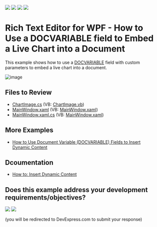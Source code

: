 <!-- default badges list -->
![](https://img.shields.io/endpoint?url=https://codecentral.devexpress.com/api/v1/VersionRange/128607645/21.1.5%2B)
[![](https://img.shields.io/badge/Open_in_DevExpress_Support_Center-FF7200?style=flat-square&logo=DevExpress&logoColor=white)](https://supportcenter.devexpress.com/ticket/details/E3914)
[![](https://img.shields.io/badge/📖_How_to_use_DevExpress_Examples-e9f6fc?style=flat-square)](https://docs.devexpress.com/GeneralInformation/403183)
[![](https://img.shields.io/badge/💬_Leave_Feedback-feecdd?style=flat-square)](#does-this-example-address-your-development-requirementsobjectives)
<!-- default badges end -->

# Rich Text Editor for WPF - How to Use a DOCVARIABLE field to Embed a Live Chart into a Document

This example shows how to use a [DOCVARIABLE](https://docs.devexpress.com/WindowsForms/9721/controls-and-libraries/rich-text-editor/fields/field-codes/docvariable) field with custom parameters to embed a live chart into a document.

![image](./media/d0468155-e2b4-11e4-80bf-00155d62480c.png)

## Files to Review

* [ChartImage.cs](./CS/RichEdit_InsertChart/ChartImage.cs) (VB: [ChartImage.vb](./VB/RichEdit_InsertChart/ChartImage.vb))
* [MainWindow.xaml](./CS/RichEdit_InsertChart/MainWindow.xaml) (VB: [MainWindow.xaml](./VB/RichEdit_InsertChart/MainWindow.xaml))
* [MainWindow.xaml.cs](./CS/RichEdit_InsertChart/MainWindow.xaml.cs) (VB: [MainWindow.xaml](./VB/RichEdit_InsertChart/MainWindow.xaml))

## More Examples

* [How to Use Document Variable (DOCVARIABLE) Fields to Insert Dynamic Content](https://github.com/DevExpress-Examples/how-to-use-docvariable-fields)

## Dcoumentation

* [How to: Insert Dynamic Content](https://docs.devexpress.com/WindowsForms/401204/controls-and-libraries/rich-text-editor/examples/automation/how-to-insert-dynamic-content)
<!-- feedback -->
## Does this example address your development requirements/objectives?

[<img src="https://www.devexpress.com/support/examples/i/yes-button.svg"/>](https://www.devexpress.com/support/examples/survey.xml?utm_source=github&utm_campaign=wpf-richedit-embed-a-live-chart-into-a-document&~~~was_helpful=yes) [<img src="https://www.devexpress.com/support/examples/i/no-button.svg"/>](https://www.devexpress.com/support/examples/survey.xml?utm_source=github&utm_campaign=wpf-richedit-embed-a-live-chart-into-a-document&~~~was_helpful=no)

(you will be redirected to DevExpress.com to submit your response)
<!-- feedback end -->

